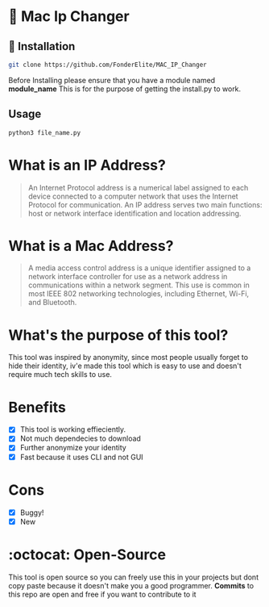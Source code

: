 # 🧅 Mac Ip Changer
## 🔧 Installation
```bash
git clone https://github.com/FonderElite/MAC_IP_Changer
```
Before Installing please ensure that you have a module named **module_name**
This is for the purpose of getting the install.py to work.

## Usage
```py
python3 file_name.py
```

 # What is an IP Address?
 > An Internet Protocol address is a numerical label assigned to each device connected to a computer network that uses the Internet Protocol for communication. An IP address serves two main functions: host or network interface identification and location addressing. 
 
 # What is a Mac Address?
 > A media access control address is a unique identifier assigned to a network interface controller for use as a network address in communications within a network segment. This use is common in most IEEE 802 networking technologies, including Ethernet, Wi-Fi, and Bluetooth.
 
 # What's the purpose of this tool?
 This tool was inspired by anonymity, since most people usually forget to hide their identity, iv'e made this
 tool which is easy to use and doesn't require much tech skills to use.
 
 # Benefits
- [x] This tool is working effieciently.
- [x] Not much dependecies to download
- [x] Further anonymize your identity 
- [x] Fast because it uses CLI and not GUI

# Cons
- [x] Buggy!
- [x] New

# :octocat: Open-Source
This tool is open source so you can freely use this in your projects but dont copy paste because
it doesn't make you a good programmer.
**Commits** to this repo are open and free if you want to contribute to it





